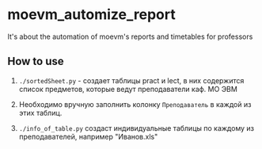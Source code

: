 # moevm_automize_report
It's about the automation of moevm's reports and timetables for professors

## How to use

1. `./sortedSheet.py` - создает таблицы pract и lect, в них содержится
список предметов, которые ведут преподаватели каф. МО ЭВМ

2. Необходимо вручную заполнить колонку `Преподаватель` в каждой из этих таблиц.

3. `./info_of_table.py` создаст индивидуальные таблицы по каждому из преподавателей, например "Иванов.xls" 
